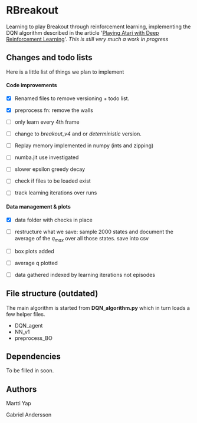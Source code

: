 # RBreakout

Learning to play Breakout through reinforcement learning, implementing the DQN algorithm described in the article '[Playing Atari with Deep Reinforcement Learning](https://www.cs.toronto.edu/~vmnih/docs/dqn.pdf)'.  *This is still very much a work in progress* 



## Changes and todo lists

Here is a little list of things we plan to implement 

#### Code improvements

- [x] Renamed files to remove versioning + todo list. 

- [x] preprocess fn: remove the walls

- [ ] only learn every 4th frame

- [ ] change to *breakout_v4* and or *deterministic* version. 

- [ ] Replay memory implemented in numpy (ints and zipping)

- [ ] numba.jit use investigated

- [ ] slower epsilon greedy decay

- [ ] check if files to be loaded exist

- [ ] track learning iterations over runs 

  

#### Data management & plots

- [x] data folder with checks in place 

- [ ] restructure what we save: sample 2000 states and document the average of the $q_{max}$ over all those states. save into csv 

- [ ] box plots added

- [ ] average q plotted

- [ ] data gathered indexed by learning iterations not episodes 

  

## File structure (outdated)

The main algorithm is started from **DQN_algorithm.py** which in turn loads a few helper files.

* DQN_agent 
* NN_v1
* preprocess_BO

## Dependencies

To be filled in soon.

## Authors

Martti Yap

Gabriel Andersson



